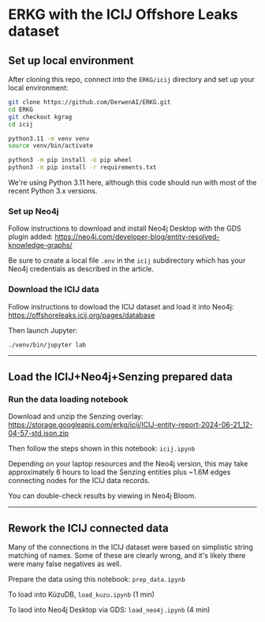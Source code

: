 # ERKG with the ICIJ Offshore Leaks dataset

## Set up local environment

After cloning this repo, connect into the `ERKG/icij` directory and set up
your local environment:

```bash
git clone https://github.com/DerwenAI/ERKG.git
cd ERKG
git checkout kgrag
cd icij

python3.11 -m venv venv
source venv/bin/activate

python3 -m pip install -U pip wheel
python3 -m pip install -r requirements.txt 
```

We're using Python 3.11 here, although this code should run with most
of the recent Python 3.x versions.

### Set up Neo4j

Follow instructions to download and install Neo4j Desktop with the GDS
plugin added:
<https://neo4j.com/developer-blog/entity-resolved-knowledge-graphs/>

Be sure to create a local file `.env` in the `icij` subdirectory which
has your Neo4j credentials as described in the article.

### Download the ICIJ data

Follow instructions to dowload the ICIJ dataset and load it into Neo4j:
<https://offshoreleaks.icij.org/pages/database>

Then launch Jupyter:

```bash
./venv/bin/jupyter lab
```

---

## Load the ICIJ+Neo4j+Senzing prepared data

### Run the data loading notebook

Download and unzip the Senzing overlay:
<https://storage.googleapis.com/erkg/icij/ICIJ-entity-report-2024-06-21_12-04-57-std.json.zip>

Then follow the steps shown in this notebook:
`icij.ipynb`

Depending on your laptop resources and the Neo4j version, this may
take approximately 6 hours to load the Senzing entities plus ~1.6M
edges connecting nodes for the ICIJ data records.

You can double-check results by viewing in Neo4j Bloom.

---

## Rework the ICIJ connected data

Many of the connections in the ICIJ dataset were based on simplistic
string matching of names. Some of these are clearly wrong, and it's
likely there were many false negatives as well.

Prepare the data using this notebook:
`prep_data.ipynb`

To load into KùzuDB,
`load_kuzu.ipynb`
(1 min)

To laod into Neo4j Desktop via GDS:
`load_neo4j.ipynb`
(4 min)
